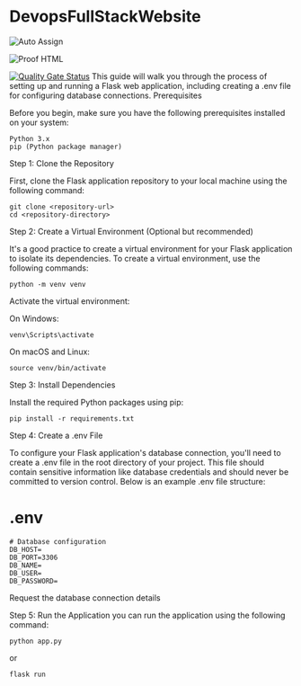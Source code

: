 # DevopsFullStackWebsite
![Auto Assign](https://github.com/african-devopsfullstack/demo-repository/actions/workflows/auto-assign.yml/badge.svg)

![Proof HTML](https://github.com/african-devopsfullstack/demo-repository/actions/workflows/proof-html.yml/badge.svg)

[![Quality Gate Status](http://216.80.104.71:9005/api/project_badges/measure?project=devopsfullstack-website&metric=alert_status&token=sqp_46199592cc52aeb6956da312ba5e9ee485975466)](http://216.80.104.71:9005/dashboard?id=devopsfullstack-website)
This guide will walk you through the process of setting up and running a Flask web application, including creating a .env file for configuring database connections.
Prerequisites

Before you begin, make sure you have the following prerequisites installed on your system:

    Python 3.x
    pip (Python package manager)

Step 1: Clone the Repository

First, clone the Flask application repository to your local machine using the following command:

    git clone <repository-url>
    cd <repository-directory>

Step 2: Create a Virtual Environment (Optional but recommended)

It's a good practice to create a virtual environment for your Flask application to isolate its dependencies. To create a virtual environment, use the following commands:



    python -m venv venv

Activate the virtual environment:

On Windows:


    venv\Scripts\activate

On macOS and Linux:

    source venv/bin/activate

Step 3: Install Dependencies

Install the required Python packages using pip:


    pip install -r requirements.txt

Step 4: Create a .env File

To configure your Flask application's database connection, you'll need to create a .env file in the root directory of your project. This file should contain sensitive information like database credentials and should never be committed to version control. Below is an example .env file structure:

# .env
```
# Database configuration
DB_HOST=
DB_PORT=3306
DB_NAME=
DB_USER=
DB_PASSWORD=
```
Request the database connection details

Step 5: Run the Application
you can run the application using the following command:

    python app.py

or

    flask run


